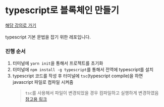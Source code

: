 <h1>typescript로 블록체인 만들기</h1>
<a href="https://nomadcoders.co/typescript-for-beginners">해당 강의로 가기</a><br><br>
typescript 기본 문법을 잡기 위한 레포입니다.
<h3>진행 순서</h3>
<ol>
    <li>터미널에 <code>yarn init</code>을 통해서 프로젝트를 초기화</li>
    <li>터미널에 <code>npm install -g typescript</code>를 통해서 전역에 typescript를 설치</li>
    <li>typescript 코드를 작성 후 터미널에 <code>tsc</code>(typescript compile)을 하면 javascript 파일로 컴파일 시켜줌<blockquote><code>tsc</code>를 사용해서 파일이 변경되었을 경우 컴파일하고 실행하게 변경하였음<br>
    <a href="https://github.com/EungyuCho/typechain/blob/master/package.json">참고용 링크</a></blockquote></li>
</ol>